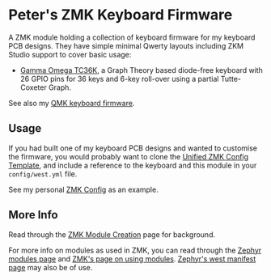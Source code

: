 # Peter's ZMK Keyboard Firmware

A ZMK module holding a collection of keyboard firmware for my keyboard PCB designs.
They have simple minimal Qwerty layouts including ZKM Studio support to cover basic usage:

* [Gamma Omega TC36K](boards/shields/tc36k), a Graph Theory based diode-free keyboard with
  26 GPIO pins for 36 keys and 6-key roll-over using a partial Tutte-Coxeter Graph.

See also my [QMK keyboard firmware](https://github.com/peterjc/qmk_userspace).

## Usage

If you had built one of my keyboard PCB designs and wanted to customise the firmware, you
would probably want to clone the [Unified ZMK Config
Template](https://github.com/zmkfirmware/unified-zmk-config-template), and include a
reference to the keyboard and this module in your `config/west.yml` file. 

See my personal [ZMK Config](https://github.com/peterjc/zmk-config) as an example.

## More Info

Read through the [ZMK Module Creation](https://zmk.dev/docs/development/module-creation)
page for background.

For more info on modules as used in ZMK, you can read through the [Zephyr modules
page](https://docs.zephyrproject.org/3.5.0/develop/modules.html) and [ZMK's page
on using modules](https://zmk.dev/docs/features/modules). [Zephyr's west manifest
page](https://docs.zephyrproject.org/3.5.0/develop/west/manifest.html#west-manifests)
may also be of use.
